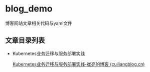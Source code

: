 # blog_demo

博客网站文章相关代码与yaml文件

## 文章目录列表

* Kubernetes业务迁移与服务部署实践

  [Kubernetes业务迁移与服务部署实践-崔亮的博客 (cuiliangblog.cn)](https://www.cuiliangblog.cn/detail/article/52)

